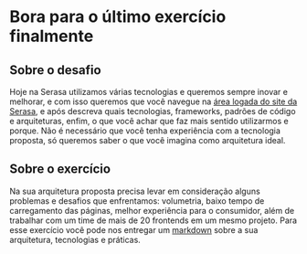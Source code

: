 # Bora para o último exercício finalmente

## Sobre o desafio

Hoje na Serasa utilizamos várias tecnologias e queremos sempre inovar e melhorar, e com isso queremos que você navegue na [área logada do site da Serasa](https://www.serasa.com.br/area-cliente), e após descreva quais tecnologias, frameworks, padrões de código e arquiteturas, enfim, o que você achar que faz mais sentido utilizarmos e porque. Não é necessário que você tenha experiência com a tecnologia proposta, só queremos saber o que você imagina como arquitetura ideal.

## Sobre o exercício

Na sua arquitetura proposta precisa levar em consideração alguns problemas e desafios que enfrentamos: <a name="pontos_de_atenção">volumetria, baixo tempo de carregamento das páginas, melhor experiência para o consumidor, além de trabalhar com um time de mais de 20 frontends em um mesmo projeto.</a> Para esse exercício você pode nos entregar um [markdown](../DELIVERY.md) sobre a sua arquitetura, tecnologias e práticas.
